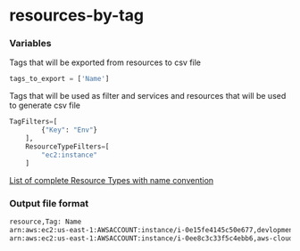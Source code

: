 
# resources-by-tag

### Variables

Tags that will be exported from resources to csv file
```python
tags_to_export = ['Name']
```

Tags that will be used as filter and services and resources that will be used to generate csv file

```python
TagFilters=[
        {"Key": "Env"}
    ],
    ResourceTypeFilters=[
        "ec2:instance"
    ]
```

[List of complete Resource Types with name convention](https://docs.aws.amazon.com/service-authorization/latest/reference/reference_policies_actions-resources-contextkeys.html)

### Output file format
```bash
resource,Tag: Name
arn:aws:ec2:us-east-1:AWSACCOUNT:instance/i-0e15fe4145c50e677,devlopment-instance
arn:aws:ec2:us-east-1:AWSACCOUNT:instance/i-0ee8c3c33f5c4ebb6,aws-cloud9-mprado-workspace-2e43625b2b2c4fb3bb4263387269e293
```